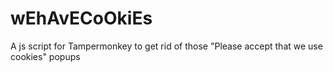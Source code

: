 # wEhAvECoOkiEs
A js script for Tampermonkey to get rid of those "Please accept that we use cookies" popups
